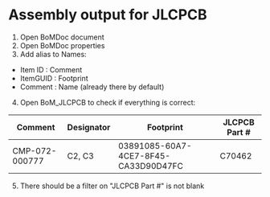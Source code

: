 # Assembly output for JLCPCB
1. Open BoMDoc document
2. Open BoMDoc properties
3. Add alias to Names:
  * Item ID : Comment
  * ItemGUID : Footprint
  * Comment : Name (already there by default)
4. Open BoM_JLCPCB to check if everything is correct:

|Comment | Designator | Footprint | JLCPCB Part #|
|--------|------------|-----------|--------------|
|CMP-072-000777 | C2, C3 | 03891085-60A7-4CE7-8F45-CA33D90D47FC | C70462 |

5. There should be a filter on "JLCPCB Part #" is not blank